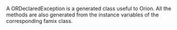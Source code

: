 A ORDeclaredException is a generated class useful to Orion. All the methods are also generated from the instance variables of the corresponding famix class.